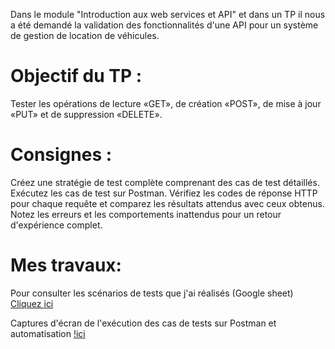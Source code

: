 Dans le module "Introduction aux web services et API" et dans un TP il nous a été demandé la validation des fonctionnalités d'une API pour un système de gestion de location de véhicules. 

# Objectif du TP :

Tester les opérations de lecture «GET», de création «POST», de mise à jour «PUT» et de suppression «DELETE».


# Consignes : 

Créez une stratégie de test complète comprenant des cas de test détaillés.
Exécutez les cas de test sur Postman.
Vérifiez les codes de réponse HTTP pour chaque requête et comparez les résultats attendus avec ceux obtenus.
Notez les erreurs et les comportements inattendus pour un retour d'expérience complet.

# Mes travaux: 
Pour consulter les scénarios de tests que j'ai réalisés  (Google sheet) [Cliquez ici](https://docs.google.com/spreadsheets/d/1HRS_lkFymDEF0G-zT_OSjWwb0k3PUhypqANurQVzRUs/edit?usp=sharing)

Captures d'écran de l'exécution des cas de tests sur Postman et automatisation [!ici](C:\Users\imeda\Pictures\Screenshots) 





